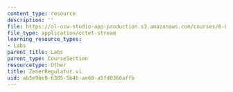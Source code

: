 ```yaml
---
content_type: resource
description: ''
file: https://ol-ocw-studio-app-production.s3.amazonaws.com/courses/6-071j-introduction-to-electronics-signals-and-measurement-spring-2006/ab5e9be963855b4bae60a5fd0366affb_ZenerRegulator.vi
file_type: application/octet-stream
learning_resource_types:
- Labs
parent_title: Labs
parent_type: CourseSection
resourcetype: Other
title: ZenerRegulator.vi
uid: ab5e9be9-6385-5b4b-ae60-a5fd0366affb
---
```

